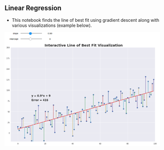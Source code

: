 ## Linear Regression

* This notebook finds the line of best fit using gradient descent along with various visualizations (example below).

![example-widget](_images/linreg_2.gif)
